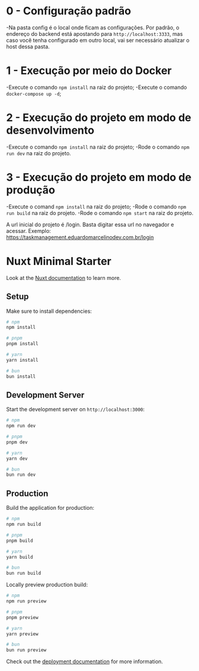 # 0 - Configuração padrão
-Na pasta config é o local onde ficam as configurações. Por padrão, o endereço do backend está apostando para `http://localhost:3333`, mas caso você tenha configurado em outro local, vai ser necessário atualizar o host dessa pasta.

# 1 - Execução por meio do Docker
-Execute o comando `npm install` na raiz do projeto;
-Execute o comando `docker-compose up -d`;

# 2 - Execução do projeto em modo de desenvolvimento
-Execute o comando `npm install` na raiz do projeto;
-Rode o comando `npm run dev` na raiz do projeto.

# 3 - Execução do projeto em modo de produção
-Execute o comand `npm install` na raiz do projeto;
-Rode o comando `npm run build` na raiz do projeto.
-Rode o comando `npm start` na raiz do projeto.


A url inicial do projeto é /login. Basta digitar essa url no navegador e acessar. Exemplo: https://taskmanagement.eduardomarcelinodev.com.br/login





























# Nuxt Minimal Starter

Look at the [Nuxt documentation](https://nuxt.com/docs/getting-started/introduction) to learn more.

## Setup

Make sure to install dependencies:

```bash
# npm
npm install

# pnpm
pnpm install

# yarn
yarn install

# bun
bun install
```

## Development Server

Start the development server on `http://localhost:3000`:

```bash
# npm
npm run dev

# pnpm
pnpm dev

# yarn
yarn dev

# bun
bun run dev
```

## Production

Build the application for production:

```bash
# npm
npm run build

# pnpm
pnpm build

# yarn
yarn build

# bun
bun run build
```

Locally preview production build:

```bash
# npm
npm run preview

# pnpm
pnpm preview

# yarn
yarn preview

# bun
bun run preview
```

Check out the [deployment documentation](https://nuxt.com/docs/getting-started/deployment) for more information.
